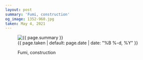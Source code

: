 ```yaml
---
layout: post
summary: 'Fumi, construction'
og_image: 1352-960.jpg
taken: May 4, 2021
---
```


<figure class="post">
 <img alt="{{ page.summary }}" sizes="(min-width: 700px) 50vw, calc(100vw - 2rem)" src="{{ site.assets_url }}/1352-480.jpg" srcset="{{ site.assets_url }}/1352-240.jpg 240w, {{ site.assets_url }}/1352-480.jpg 480w, {{ site.assets_url }}/1352-720.jpg 720w, {{ site.assets_url }}/1352-960.jpg 960w"/>
 <figcaption>
  <time>
   {{ page.taken | default: page.date | date: "%B %-d, %Y" }}
  </time>
  <p>
   Fumi, construction
  </p>
 </figcaption>
</figure>
